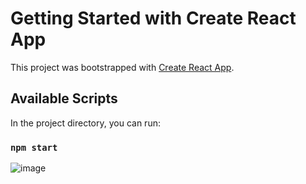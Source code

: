# Getting Started with Create React App

This project was bootstrapped with [Create React App](https://github.com/facebook/create-react-app).

## Available Scripts

In the project directory, you can run:

### `npm start`
![image](https://user-images.githubusercontent.com/54628915/205098827-995e33c9-154e-4661-8537-eca5d95fe8e7.png)
